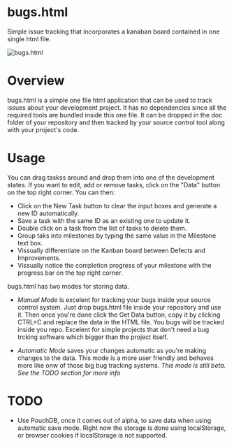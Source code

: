 bugs.html
=========

Simple issue tracking that incorporates a kanaban board contained in one single html file. 

![bugs.html](/doc/bugs-html.jpg)

Overview
=========

bugs.html is a simple one file html application that can be used to track issues about your development project. 
It has no dependencies since all the required tools are bundled inside this one file. It can be dropped in the doc folder
of your repository and then tracked by your source control tool along with your project's code.


Usage
=====

You can drag taskss around and drop them into one of the development states. If you want to edit, 
add or remove tasks, click on the "Data" button on the top right corner. You can then:

* Click on the New Task button to clear the input boxes and generate a new ID automatically.
* Save a task with the same ID as an existing one to update it.
* Double click on a task from the list of tasks to delete them. 
* Group taks into milestones by typing the same value in the Milestone text box.
* Vissually differentiate on the Kanban board between Defects and Improvements.
* Vissually notice the completion progress of your milestone with the progress bar on the top right corner. 

bugs.html has two modes for storing data.

* *Manual Mode* is excelent for tracking your bugs inside your source control system. 
Just drop bugs.html file inside your repository and use it. Then once you're done click the Get Data button, copy it 
by clicking CTRL+C and replace the data in the HTML file. You bugs will be tracked inside you repo. Excelent for simple
projects that don't need a bug trcking software which bigger than the project itself.

* *Automatic Mode* saves your changes automatic as you're making changes to the data. This mode is a more user friendly
and behaves more like onw of those big bug tracking systems. *This mode is still beta. See the TODO section for more info*

TODO
====

* Use PouchDB, once it comes out of alpha, to save data when using automatic save mode. 
Right now the storage is done using localStorage, or browser cookies if localStorage is not supported.
